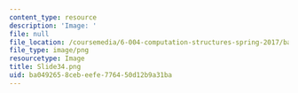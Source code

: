 ```yaml
---
content_type: resource
description: 'Image: '
file: null
file_location: /coursemedia/6-004-computation-structures-spring-2017/ba0492658cebeefe776450d12b9a31ba_Slide34.png
file_type: image/png
resourcetype: Image
title: Slide34.png
uid: ba049265-8ceb-eefe-7764-50d12b9a31ba
---
```

